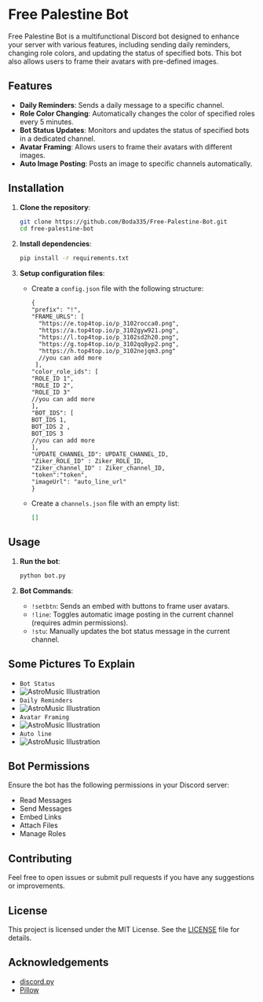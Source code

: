 # Free Palestine Bot

Free Palestine Bot is a multifunctional Discord bot designed to enhance your server with various features, including sending daily reminders, changing role colors, and updating the status of specified bots. This bot also allows users to frame their avatars with pre-defined images.

## Features

- **Daily Reminders**: Sends a daily message to a specific channel.
- **Role Color Changing**: Automatically changes the color of specified roles every 5 minutes.
- **Bot Status Updates**: Monitors and updates the status of specified bots in a dedicated channel.
- **Avatar Framing**: Allows users to frame their avatars with different images.
- **Auto Image Posting**: Posts an image to specific channels automatically.

## Installation

1. **Clone the repository**:
    ```sh
    git clone https://github.com/Boda335/Free-Palestine-Bot.git
    cd free-palestine-bot
    ```

2. **Install dependencies**:
    ```sh
    pip install -r requirements.txt
    ```

3. **Setup configuration files**:
    - Create a `config.json` file with the following structure:
      ```
      {
      "prefix": "!",
      "FRAME_URLS": [
        "https://e.top4top.io/p_3102rocca0.png",
        "https://a.top4top.io/p_3102gyw921.png",
        "https://l.top4top.io/p_3102sd2h20.png",
        "https://g.top4top.io/p_3102qq8yp2.png",
        "https://h.top4top.io/p_3102nejqm3.png"
        //you can add more
       ],
      "color_role_ids": [
      "ROLE_ID 1",
      "ROLE_ID 2",
      "ROLE_ID 3"
      //you can add more
      ],
      "BOT_IDS": [
      BOT_IDS 1,
      BOT_IDS 2 ,
      BOT_IDS 3
      //you can add more
      ],
      "UPDATE_CHANNEL_ID": UPDATE_CHANNEL_ID,
      "Ziker_ROLE_ID" : Ziker_ROLE_ID,
      "Ziker_channel_ID" : Ziker_channel_ID,
      "token":"token",
      "imageUrl": "auto_line_url"
      }
      ```

    - Create a `channels.json` file with an empty list:
      ```json
      []
      ```

## Usage

1. **Run the bot**:
    ```sh
    python bot.py
    ```

2. **Bot Commands**:
    - `!setbtn`: Sends an embed with buttons to frame user avatars.
    - `!line`: Toggles automatic image posting in the current channel (requires admin permissions).
    - `!stu`: Manually updates the bot status message in the current channel.

## Some Pictures To Explain

- `Bot Status`
- <img src="https://b.top4top.io/p_31295szww1.png" alt="AstroMusic Illustration">
- `Daily Reminders`
- <img src="https://j.top4top.io/p_31291o0oj1.png" alt="AstroMusic Illustration">
- `Avatar Framing`
- <img src="https://b.top4top.io/p_3129me29p1.png" alt="AstroMusic Illustration">
- `Auto line`
- <img src="https://a.top4top.io/p_3129c9oif1.png" alt="AstroMusic Illustration">



## Bot Permissions

Ensure the bot has the following permissions in your Discord server:
- Read Messages
- Send Messages
- Embed Links
- Attach Files
- Manage Roles

## Contributing

Feel free to open issues or submit pull requests if you have any suggestions or improvements.

## License

This project is licensed under the MIT License. See the [LICENSE](LICENSE) file for details.

## Acknowledgements

- [discord.py](https://github.com/Rapptz/discord.py)
- [Pillow](https://python-pillow.org/)
